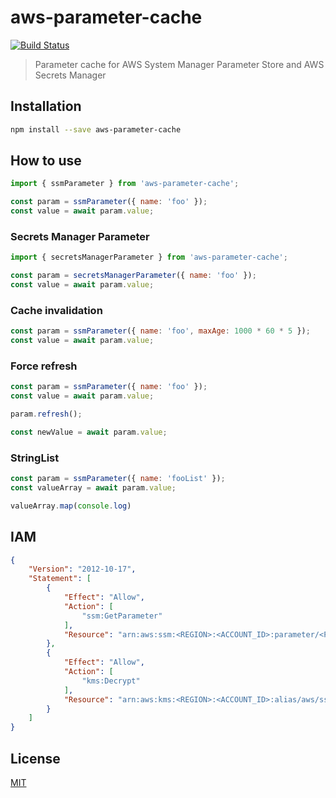 # aws-parameter-cache

[![Build Status](https://travis-ci.org/hupe1980/aws-parameter-cache.svg?branch=master)](https://travis-ci.org/hupe1980/aws-parameter-cache)

> Parameter cache for AWS System Manager Parameter Store and AWS Secrets Manager

## Installation

```bash
npm install --save aws-parameter-cache
```

## How to use

```javascript
import { ssmParameter } from 'aws-parameter-cache';

const param = ssmParameter({ name: 'foo' });
const value = await param.value;
```

### Secrets Manager Parameter

```javascript
import { secretsManagerParameter } from 'aws-parameter-cache';

const param = secretsManagerParameter({ name: 'foo' });
const value = await param.value;
```

### Cache invalidation

```javascript
const param = ssmParameter({ name: 'foo', maxAge: 1000 * 60 * 5 });
const value = await param.value;
```

### Force refresh

```javascript
const param = ssmParameter({ name: 'foo' });
const value = await param.value;

param.refresh();

const newValue = await param.value;
```

### StringList
```javascript
const param = ssmParameter({ name: 'fooList' });
const valueArray = await param.value;

valueArray.map(console.log)
```

## IAM
```json
{
    "Version": "2012-10-17",
    "Statement": [
        {
            "Effect": "Allow",
            "Action": [
                "ssm:GetParameter"
            ],
            "Resource": "arn:aws:ssm:<REGION>:<ACCOUNT_ID>:parameter/<PARAMETER_NAME>"
        },
        {
            "Effect": "Allow",
            "Action": [
                "kms:Decrypt"
            ],
            "Resource": "arn:aws:kms:<REGION>:<ACCOUNT_ID>:alias/aws/ssm"
        }
    ]
}
```

## License

[MIT](LICENSE)
